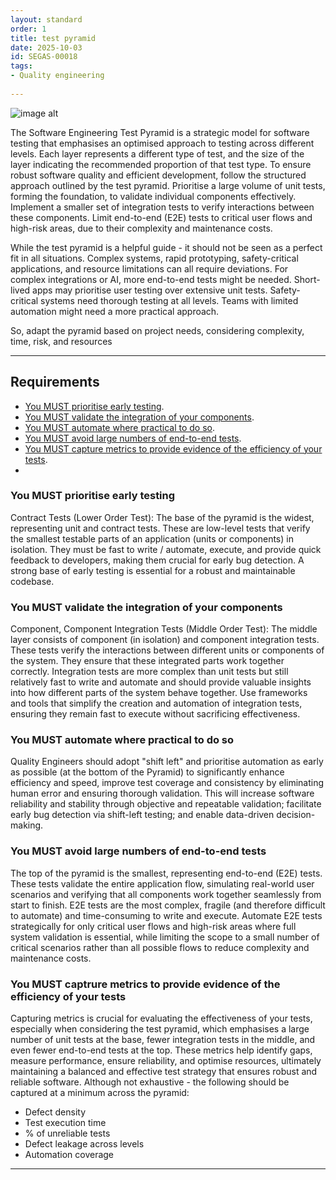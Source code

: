 ```yaml
---
layout: standard
order: 1
title: test pyramid
date: 2025-10-03
id: SEGAS-00018
tags:
- Quality engineering
  
---
```


![image alt](https://github.com/rkoneru-hub/engineering-guidance-and-standards/blob/67dca075ff8bfd282f70d3fb04fb408bbbc82fd3/docs/standards/Testpyramid.PNG)

The Software Engineering Test Pyramid is a strategic model for software testing that emphasises an optimised approach to testing across different levels.  Each layer represents a different type of test, and the size of the layer indicating the recommended proportion of that test type. To ensure robust software quality and efficient development, follow the structured approach outlined by the test pyramid. Prioritise a large volume of unit tests, forming the foundation, to validate individual components effectively. Implement a smaller set of integration tests to verify interactions between these components. Limit end-to-end (E2E) tests to critical user flows and high-risk areas, due to their complexity and maintenance costs.

While the test pyramid is a helpful guide - it should not be seen as a perfect fit in all situations. Complex systems, rapid prototyping, safety-critical applications, and resource limitations can all require deviations. For complex integrations or AI, more end-to-end tests might be needed. Short-lived apps may prioritise user testing over extensive unit tests. Safety-critical systems need thorough testing at all levels. Teams with limited automation might need a more practical approach.

So, adapt the pyramid based on project needs, considering complexity, time, risk, and resources

---

## Requirements

- [You MUST prioritise early testing](#You-MUST-prioritise-early-testing).
- [You MUST validate the integration of your components](#You-MUST-validate-the-integration-of-your-components). 
- [You MUST automate where practical to do so](#You-MUST-automate-where-practical-to-do-so).
- [You MUST avoid large numbers of end-to-end tests](#You-MUST-avoid-large-numbers-of-end-to-end-tests).
- [You MUST capture metrics to provide evidence of the efficiency of your tests](#You-MUST-capture-metrics-to-provide-evidence-of-the-efficiency-of-your-tests).
- 
### You MUST prioritise early testing

Contract Tests (Lower Order Test):  The base of the pyramid is the widest, representing unit and contract tests.  These are low-level tests that verify the smallest testable parts of an application (units or components) in isolation. They must be fast to write / automate, execute, and provide quick feedback to developers, making them crucial for early bug detection.  A strong base of early testing is essential for a robust and maintainable codebase.

### You MUST validate the integration of your components

Component, Component Integration Tests (Middle Order Test): The middle layer consists of component (in isolation) and component integration tests. These tests verify the interactions between different units or components of the system. They ensure that these integrated parts work together correctly. Integration tests are more complex than unit tests but still relatively fast to write and automate and should provide valuable insights into how different parts of the system behave together. Use frameworks and tools that simplify the creation and automation of integration tests, ensuring they remain fast to execute without sacrificing effectiveness.

### You MUST automate where practical to do so

Quality Engineers should adopt "shift left" and prioritise automation as early as possible (at the bottom of the Pyramid) to significantly enhance efficiency and speed, improve test coverage and consistency by eliminating human error and ensuring thorough validation. This will increase software reliability and stability through objective and repeatable validation; facilitate early bug detection via shift-left testing; and enable data-driven decision-making.

### You MUST avoid large numbers of end-to-end tests

The top of the pyramid is the smallest, representing end-to-end (E2E) tests. These tests validate the entire application flow, simulating real-world user scenarios and verifying that all components work together seamlessly from start to finish. E2E tests are the most complex, fragile (and therefore difficult to automate) and time-consuming to write and execute. Automate E2E tests strategically for only critical user flows and high-risk areas where full system validation is essential, while limiting the scope to a small number of critical scenarios rather than all possible flows to reduce complexity and maintenance costs.

### You MUST captrure metrics to provide evidence of the efficiency of your tests

Capturing metrics is crucial for evaluating the effectiveness of your tests, especially when considering the test pyramid, which emphasises a large number of unit tests at the base, fewer integration tests in the middle, and even fewer end-to-end tests at the top. These metrics help identify gaps, measure performance, ensure reliability, and optimise resources, ultimately maintaining a balanced and effective test strategy that ensures robust and reliable software. Although not exhaustive - the following should be captured at a minimum across the pyramid:

 - Defect density
 - Test execution time
 - % of unreliable tests
 - Defect leakage across levels
 - Automation coverage


---
